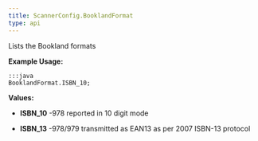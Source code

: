 ```yaml
---
title: ScannerConfig.BooklandFormat
type: api
---
```



Lists the Bookland formats
 
 

**Example Usage:**
	
	:::java	
	BooklandFormat.ISBN_10;


**Values:**

* **ISBN_10** -978 reported in 10 digit mode

* **ISBN_13** -978/979 transmitted as EAN13 as per 2007 ISBN-13 protocol

